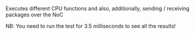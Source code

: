 Executes different CPU functions and also, additionally, sending / receiving packages over the NoC

NB: You need to run the test for 3.5 milliseconds to see all the results!
